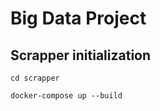 # Big Data Project

## Scrapper initialization

```
cd scrapper
```

```
docker-compose up --build
```